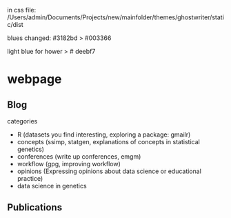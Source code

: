 in css file:
/Users/admin/Documents/Projects/new/mainfolder/themes/ghostwriter/static/dist


blues changed: #3182bd > #003366

light blue for hower > # deebf7



# webpage


## Blog

categories

- R (datasets you find interesting, exploring a package: gmailr)
- concepts (ssimp, statgen, explanations of concepts in statistical genetics)
- conferences (write up conferences, emgm)
- workflow (gpg, improving workflow)
- opinions (Expressing opinions about data science or educational practice)
- data science in genetics



## Publications
